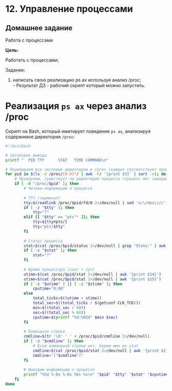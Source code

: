 # 12. Управление процессами

## Домашнее задание

Работа с процессами

**Цель:**

Работать с процессами;

Задание:

   1. написать свою реализацию ps ax используя анализ /proc; <br>
    - Результат ДЗ - рабочий скрипт который можно запустить.

# Реализация `ps ax` через анализ /proc

Cкрипт на Bash, который имитирует поведение `ps ax`, анализируя содержимое директории `/proc`:

```bash
#!/bin/bash

# Заголовок вывода
printf "  PID TTY      STAT   TIME COMMAND\n"

# Перебираем все числовые директории в /proc (каждая соответствует процессу)
for pid in $(ls -d /proc/[0-9]*/ | awk -F/ '{print $3}' | sort -n); do
    # Проверяем, существует ли директория процесса (процесс мог завершиться)
    if [ -d "/proc/$pid" ]; then
        # Читаем информацию о процессе
        
        # TTY (терминал)
        tty=$(readlink /proc/$pid/fd/0 2>/dev/null | sed 's/\/dev\///')
        if [ -z "$tty" ]; then
            tty="?"
        elif [[ "$tty" == "pts"* ]]; then
            tty=${tty#pts/}
            tty="pts/$tty"
        fi
        
        # Статус процесса
        stat=$(cat /proc/$pid/status 2>/dev/null | grep "State:" | awk '{print $2}')
        if [ -z "$stat" ]; then
            stat="?"
        fi
        
        # Время процессора (user + sys)
        utime=$(cat /proc/$pid/stat 2>/dev/null | awk '{print $14}')
        stime=$(cat /proc/$pid/stat 2>/dev/null | awk '{print $15}')
        if [ -z "$utime" ] || [ -z "$stime" ]; then
            cputime="0:00"
        else
            total_ticks=$((utime + stime))
            total_sec=$((total_ticks / $(getconf CLK_TCK)))
            min=$((total_sec / 60))
            sec=$((total_sec % 60))
            cputime=$(printf "%d:%02d" $min $sec)
        fi
        
        # Командная строка
        cmdline=$(tr '\0' ' ' < /proc/$pid/cmdline 2>/dev/null)
        if [ -z "$cmdline" ]; then
            # Если командной строки нет, берем имя из stat
            cmdline=$(cat /proc/$pid/stat 2>/dev/null | awk '{print $2}' | tr -d '()')
            cmdline="["$cmdline"]"
        fi
        
        # Выводим информацию о процессе
        printf "%5d %-8s %-6s %6s %s\n" "$pid" "$tty" "$stat" "$cputime" "$cmdline"
    fi
done
```
